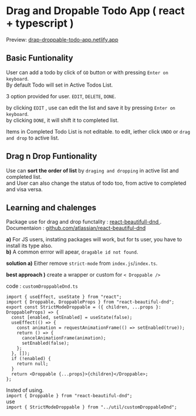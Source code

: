 # Drag and Dropable Todo App ( react + typescript )

Preview: <a href="https://drap-droppable-todo-app.netlify.app/" > drap-droppable-todo-app.netlify.app </a>
## Basic Funtionality
User can add a todo by click of `GO` button or with pressing `Enter on keyboard`.\
By default Todo will set in Active Todos List.

3 option provided for user. `EDIT`, `DELETE`, `DONE`.

by clicking `EDIT` , use can edit the list and save it by pressing `Enter on keyboard`.\
by clicking `DONE`, it will shift it to completed list.

Items in Completed Todo List is not editable. to edit, iether click `UNDO` or `drag and drop` to active list.

## Drag n Drop Funtionality

Use can **sort the order of list** by `draging and dropping`  in active list and completed list.\
and User can also change the status of todo too, from active to completed and visa versa.

## Learning and chalenges

Package use for drag and drop functality : <a href="https://www.npmjs.com/package/react-beautiful-dnd">react-beautifull-dnd </a> .\
Documentaion : <a href="https://github.com/atlassian/react-beautiful-dnd">github.com/atlassian/react-beautiful-dnd</a>

**a)** For JS users, instating packages will work, but for ts user, you have to install its type also.\
**b)** A common errror will apear, `dragable id not found`.

**solution a)** Either remove `strict-mode` from `index.js`/`index.ts`.

**best approach )** create a wrapper or custom for `< Droppable />`

code : `customDroppableDnd.ts`
```
import { useEffect, useState } from "react";
import { Droppable, DroppableProps } from "react-beautiful-dnd";
export const StrictModeDroppable = ({ children, ...props }: DroppableProps) => {
  const [enabled, setEnabled] = useState(false);
  useEffect(() => {
    const animation = requestAnimationFrame(() => setEnabled(true));
    return () => {
      cancelAnimationFrame(animation);
      setEnabled(false);
    };
  }, []);
  if (!enabled) {
    return null;
  }
  return <Droppable {...props}>{children}</Droppable>;
};
```

Insted of using.\
```import { Droppable } from "react-beautiful-dnd";```\
use\
```import { StrictModeDroppable } from "../util/customDroppableDnd";```

